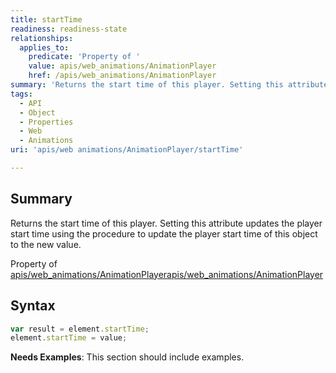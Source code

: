 ```yaml
---
title: startTime
readiness: readiness-state
relationships:
  applies_to:
    predicate: 'Property of '
    value: apis/web_animations/AnimationPlayer
    href: /apis/web_animations/AnimationPlayer
summary: 'Returns the start time of this player. Setting this attribute updates the player start time using the procedure to update the player start time of this object to the new value.'
tags:
  - API
  - Object
  - Properties
  - Web
  - Animations
uri: 'apis/web animations/AnimationPlayer/startTime'

---
```

## Summary

Returns the start time of this player. Setting this attribute updates the player start time using the procedure to update the player start time of this object to the new value.

Property of [apis/web\_animations/AnimationPlayer](/apis/web_animations/AnimationPlayer)[apis/web\_animations/AnimationPlayer](/apis/web_animations/AnimationPlayer)

## Syntax

``` js
var result = element.startTime;
element.startTime = value;
```

**Needs Examples**: This section should include examples.

